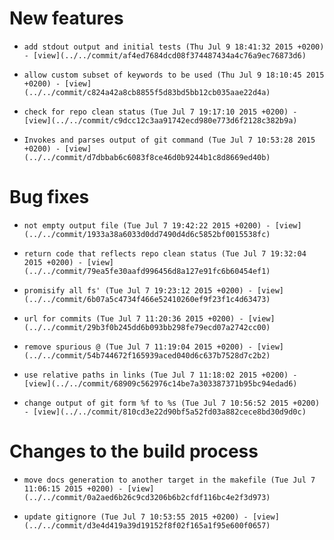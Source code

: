 
# New features

-     add stdout output and initial tests (Thu Jul 9 18:41:32 2015 +0200) - [view](../../commit/af4ed7684dcd08f374487434a4c76a9ec76873d6) 
-     allow custom subset of keywords to be used (Thu Jul 9 18:10:45 2015 +0200) - [view](../../commit/c824a42a8cb8855f5d83bd5bb12cb035aae22d4a) 
-     check for repo clean status (Tue Jul 7 19:17:10 2015 +0200) - [view](../../commit/c9dcc12c3aa91742ecd980e773d6f2128c382b9a) 
-     Invokes and parses output of git command (Tue Jul 7 10:53:28 2015 +0200) - [view](../../commit/d7dbbab6c6083f8ce46d0b9244b1c8d8669ed40b) 

# Bug fixes

-     not empty output file (Tue Jul 7 19:42:22 2015 +0200) - [view](../../commit/1933a38a6033d0dd7490d4d6c5852bf0015538fc) 
-     return code that reflects repo clean status (Tue Jul 7 19:32:04 2015 +0200) - [view](../../commit/79ea5fe30aafd996456d8a127e91fc6b60454ef1) 
-     promisify all fs' (Tue Jul 7 19:23:12 2015 +0200) - [view](../../commit/6b07a5c4734f466e52410260ef9f23f1c4d63473) 
-     url for commits (Tue Jul 7 11:20:36 2015 +0200) - [view](../../commit/29b3f0b245dd6b093bb298fe79ecd07a2742cc00) 
-     remove spurious @ (Tue Jul 7 11:19:04 2015 +0200) - [view](../../commit/54b744672f165939aced040d6c637b7528d7c2b2) 
-     use relative paths in links (Tue Jul 7 11:18:02 2015 +0200) - [view](../../commit/68909c562976c14be7a303387371b95bc94edad6) 
-     change output of git form %f to %s (Tue Jul 7 10:56:52 2015 +0200) - [view](../../commit/810cd3e22d90bf5a52fd03a882cece8bd30d9d0c) 

# Changes to the build process

-     move docs generation to another target in the makefile (Tue Jul 7 11:06:15 2015 +0200) - [view](../../commit/0a2aed6b26c9cd3206b6b2cfdf116bc4e2f3d973) 
-     update gitignore (Tue Jul 7 10:53:55 2015 +0200) - [view](../../commit/d3e4d419a39d19152f8f02f165a1f95e600f0657) 
